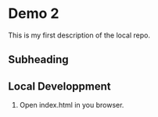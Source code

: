 # Demo 2

This is my first description of the local repo.

## Subheading

## Local Developpment

1. Open index.html in you browser.
